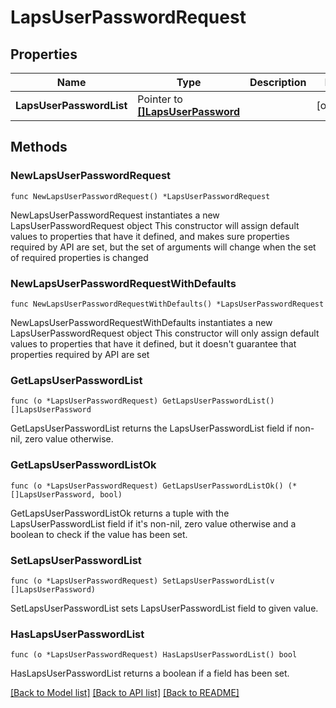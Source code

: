 # LapsUserPasswordRequest

## Properties

Name | Type | Description | Notes
------------ | ------------- | ------------- | -------------
**LapsUserPasswordList** | Pointer to [**[]LapsUserPassword**](LapsUserPassword.md) |  | [optional] 

## Methods

### NewLapsUserPasswordRequest

`func NewLapsUserPasswordRequest() *LapsUserPasswordRequest`

NewLapsUserPasswordRequest instantiates a new LapsUserPasswordRequest object
This constructor will assign default values to properties that have it defined,
and makes sure properties required by API are set, but the set of arguments
will change when the set of required properties is changed

### NewLapsUserPasswordRequestWithDefaults

`func NewLapsUserPasswordRequestWithDefaults() *LapsUserPasswordRequest`

NewLapsUserPasswordRequestWithDefaults instantiates a new LapsUserPasswordRequest object
This constructor will only assign default values to properties that have it defined,
but it doesn't guarantee that properties required by API are set

### GetLapsUserPasswordList

`func (o *LapsUserPasswordRequest) GetLapsUserPasswordList() []LapsUserPassword`

GetLapsUserPasswordList returns the LapsUserPasswordList field if non-nil, zero value otherwise.

### GetLapsUserPasswordListOk

`func (o *LapsUserPasswordRequest) GetLapsUserPasswordListOk() (*[]LapsUserPassword, bool)`

GetLapsUserPasswordListOk returns a tuple with the LapsUserPasswordList field if it's non-nil, zero value otherwise
and a boolean to check if the value has been set.

### SetLapsUserPasswordList

`func (o *LapsUserPasswordRequest) SetLapsUserPasswordList(v []LapsUserPassword)`

SetLapsUserPasswordList sets LapsUserPasswordList field to given value.

### HasLapsUserPasswordList

`func (o *LapsUserPasswordRequest) HasLapsUserPasswordList() bool`

HasLapsUserPasswordList returns a boolean if a field has been set.


[[Back to Model list]](../README.md#documentation-for-models) [[Back to API list]](../README.md#documentation-for-api-endpoints) [[Back to README]](../README.md)


